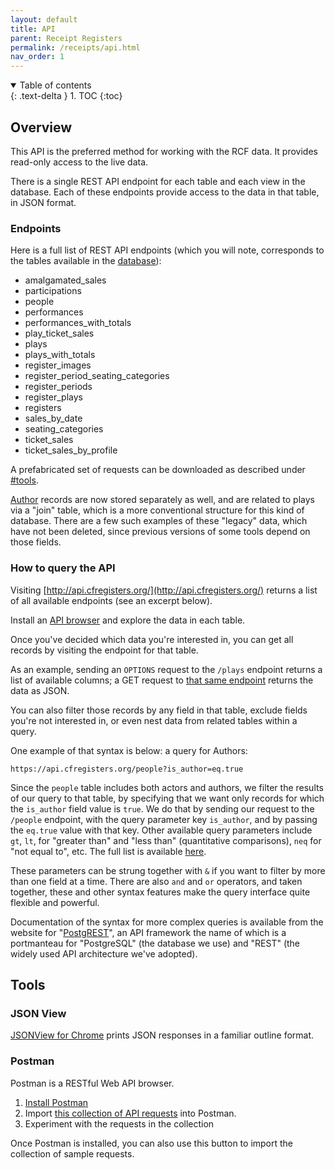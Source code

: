 ```yaml
---
layout: default
title: API
parent: Receipt Registers
permalink: /receipts/api.html
nav_order: 1
---
```


<details open markdown="block">
  <summary>
    Table of contents
  </summary>
  {: .text-delta }
1. TOC
{:toc}
</details>

## Overview

This API is the preferred method for working with the RCF data. It provides read-only access to the live data.

There is a single REST API endpoint for each table and each view in the database. Each of these endpoints provide access to the data in that table, in JSON format.

### Endpoints

Here is a full list of REST API endpoints (which you will note, corresponds to the tables available in the [database](/)):

- amalgamated_sales
- participations
- people
- performances
- performances_with_totals
- play_ticket_sales
- plays
- plays_with_totals
- register_images
- register_period_seating_categories
- register_periods
- register_plays
- registers
- sales_by_date
- seating_categories
- ticket_sales
- ticket_sales_by_profile


A prefabricated set of requests can be downloaded as described under [#tools](#tools).

[Author](https://api.cfregisters.org/people?is_author=eq.true) records are now stored separately as well, and are related to plays via a "join" table, which is a more conventional structure for this kind of database. There are a few such examples of these "legacy" data, which have not been deleted, since previous versions of some tools depend on those fields.

### How to query the API

Visiting [http://api.cfregisters.org/](http://api.cfregisters.org/) returns a list of all available endpoints (see an excerpt below).

Install an [API browser](#tools) and explore the data in each table.

Once you've decided which data you're interested in, you can get all records by visiting the endpoint for that table.

As an example, sending an `OPTIONS` request to the `/plays` endpoint returns a list of available columns; a GET request to [that same endpoint](http://api.cfregisters.org/plays) returns the data as JSON.

You can also filter those records by any field in that table, exclude fields you're not interested in, or even nest data from related tables within a query.

One example of that syntax is below: a query for Authors:

```
https://api.cfregisters.org/people?is_author=eq.true
```

Since the `people` table includes both actors and authors, we filter the results of our query to that table, by specifying that we want only records for which the `is_author` field value is `true`. We do that by sending our request to the `/people` endpoint, with the query parameter key `is_author`, and by passing the `eq.true` value with that key. Other available query parameters include `gt`, `lt`, for "greater than" and "less than" (quantitative comparisons), `neq` for "not equal to", etc. The full list is available [here](http://postgrest.org/en/v7.0.0/api.html#operators).

These parameters can be strung together with `&` if you want to filter by more than one field at a time. There are also `and` and `or` operators, and taken together, these and other syntax features make the query interface quite flexible and powerful.

Documentation of the syntax for more complex queries is available from the website for "[PostgREST](http://postgrest.org/en/v5.0.0/api.html#)", an API framework the name of which is a portmanteau for "PostgreSQL" (the database we use) and "REST" (the widely used API architecture we've adopted).

## Tools

### JSON View

[JSONView for Chrome](https://chrome.google.com/webstore/detail/jsonview/chklaanhfefbnpoihckbnefhakgolnmc) prints JSON responses in a familiar outline format.

### Postman

Postman is a RESTful Web API browser.

1. [Install Postman](https://www.getpostman.com)
2. Import [this collection of API requests](https://www.getpostman.com/collections/75eb47f4dd961830b5b9) into Postman.
3. Experiment with the requests in the collection

Once Postman is installed, you can also use this button to import the collection of sample requests.
<div class="postman-run-button" data-postman-action="collection/import" data-postman-var-1="75eb47f4dd961830b5b9"></div>
<script type="text/javascript">
  (function (p,o,s,t,m,a,n) {
    !p[s] && (p[s] = function () { (p[t] || (p[t] = [])).push(arguments); });
    !o.getElementById(s+t) && o.getElementsByTagName("head")[0].appendChild((
      (n = o.createElement("script")),
      (n.id = s+t), (n.async = 1), (n.src = m), n
    ));
  }(window, document, "_pm", "PostmanRunObject", "https://run.pstmn.io/button.js"));
</script>
